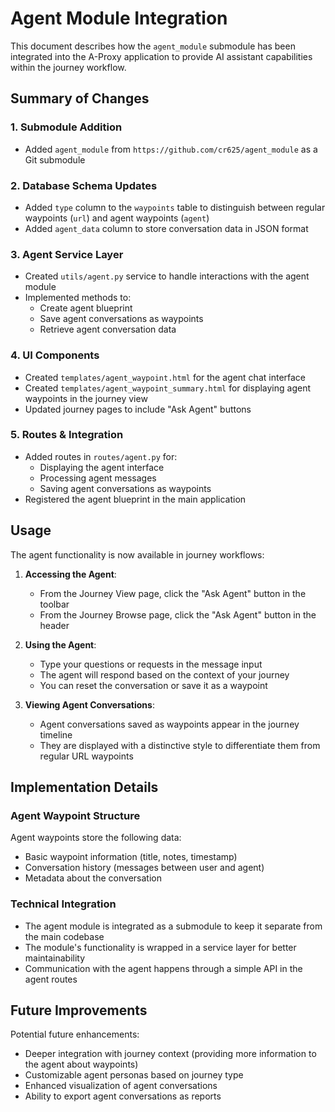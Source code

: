 # Agent Module Integration

This document describes how the `agent_module` submodule has been integrated into the A-Proxy application to provide AI assistant capabilities within the journey workflow.

## Summary of Changes

### 1. Submodule Addition
- Added `agent_module` from `https://github.com/cr625/agent_module` as a Git submodule

### 2. Database Schema Updates
- Added `type` column to the `waypoints` table to distinguish between regular waypoints (`url`) and agent waypoints (`agent`)
- Added `agent_data` column to store conversation data in JSON format

### 3. Agent Service Layer
- Created `utils/agent.py` service to handle interactions with the agent module
- Implemented methods to:
  - Create agent blueprint
  - Save agent conversations as waypoints
  - Retrieve agent conversation data

### 4. UI Components
- Created `templates/agent_waypoint.html` for the agent chat interface
- Created `templates/agent_waypoint_summary.html` for displaying agent waypoints in the journey view
- Updated journey pages to include "Ask Agent" buttons

### 5. Routes & Integration
- Added routes in `routes/agent.py` for:
  - Displaying the agent interface
  - Processing agent messages
  - Saving agent conversations as waypoints
- Registered the agent blueprint in the main application

## Usage

The agent functionality is now available in journey workflows:

1. **Accessing the Agent**:
   - From the Journey View page, click the "Ask Agent" button in the toolbar
   - From the Journey Browse page, click the "Ask Agent" button in the header

2. **Using the Agent**:
   - Type your questions or requests in the message input
   - The agent will respond based on the context of your journey
   - You can reset the conversation or save it as a waypoint

3. **Viewing Agent Conversations**:
   - Agent conversations saved as waypoints appear in the journey timeline
   - They are displayed with a distinctive style to differentiate them from regular URL waypoints

## Implementation Details

### Agent Waypoint Structure
Agent waypoints store the following data:
- Basic waypoint information (title, notes, timestamp)
- Conversation history (messages between user and agent)
- Metadata about the conversation

### Technical Integration
- The agent module is integrated as a submodule to keep it separate from the main codebase
- The module's functionality is wrapped in a service layer for better maintainability
- Communication with the agent happens through a simple API in the agent routes

## Future Improvements

Potential future enhancements:
- Deeper integration with journey context (providing more information to the agent about waypoints)
- Customizable agent personas based on journey type
- Enhanced visualization of agent conversations
- Ability to export agent conversations as reports
